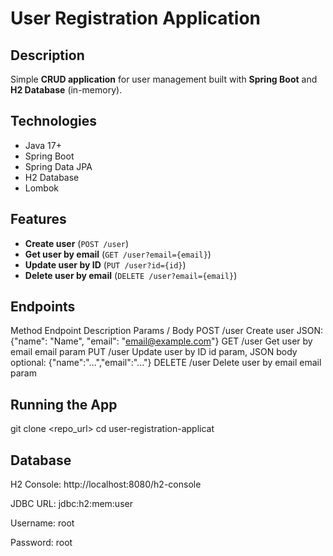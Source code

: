 # User Registration Application

## Description
Simple **CRUD application** for user management built with **Spring Boot** and **H2 Database** (in-memory).

## Technologies
- Java 17+
- Spring Boot
- Spring Data JPA
- H2 Database
- Lombok

## Features
- **Create user** (`POST /user`)
- **Get user by email** (`GET /user?email={email}`)
- **Update user by ID** (`PUT /user?id={id}`)
- **Delete user by email** (`DELETE /user?email={email}`)

## Endpoints
Method	Endpoint	Description	Params / Body
POST	/user	Create user	JSON: {"name": "Name", "email": "email@example.com"}
GET	/user	Get user by email	email param
PUT	/user	Update user by ID	id param, JSON body optional: {"name":"...","email":"..."}
DELETE	/user	Delete user by email	email param

## Running the App

git clone <repo_url>
cd user-registration-applicat

## Database

H2 Console: http://localhost:8080/h2-console

JDBC URL: jdbc:h2:mem:user

Username: root

Password: root
